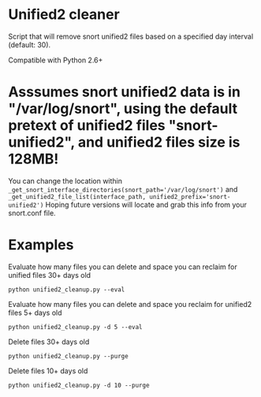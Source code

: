 # Unified2 cleaner

Script that will remove snort unified2 files based on a specified day interval (default: 30).


Compatible with Python 2.6+


# Asssumes snort unified2 data is in "/var/log/snort", using the default pretext of unified2 files "snort-unified2", and unified2 files size is 128MB!

You can change the location within `_get_snort_interface_directories(snort_path='/var/log/snort')` and `_get_unified2_file_list(interface_path, unified2_prefix='snort-unified2')`
Hoping future versions will locate and grab this info from your snort.conf file.

# Examples

Evaluate how many files you can delete and space you can reclaim for unified files 30+ days old

`
python unified2_cleanup.py --eval
`

Evaluate how many files you can delete and space you reclaim for unified2 files 5+ days old


`
python unified2_cleanup.py -d 5 --eval
`

Delete files 30+ days old

`
python unified2_cleanup.py --purge
`

Delete files 10+ days old

`
python unified2_cleanup.py -d 10 --purge
`

